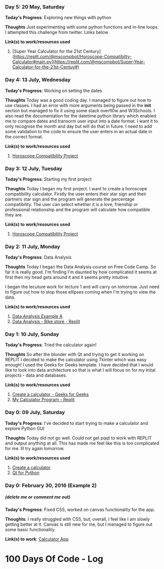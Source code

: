 ### Day 5: 20 May, Saturday

**Today's Progress**: Exploring new things with python

**Thoughts** Just experimenting with some python functions and in-line loops. I attempted this challenge from twitter. Links below 

**Link(s) to work/resources used**
1. [Super Year Calculator for the 21st Century](https://replit.com/@mscompbot/Horoscope-Compatibilty-Calculator#main.py](https://replit.com/@mscompbot/Super-Year-Calculator-for-the-21st-Centuy#)


### Day 4: 13 July, Wednesday

**Today's Progress**: Working on setting the dates

**Thoughts** Today was a good coding day. I managed to figure out how to use classes. I had an error with more arguments being passed in the __init__ section but managed to fix it using some stack overfl0w and W3Schools. I also read the documentation for the datetime python library which enabled me to compare dates and transorm user input into a date format. I want it to only recognise the month and day but will do that in future. I need to add some validation to the code to ensure the user enters in an actual date in the correct format. 

**Link(s) to work/resources used**
1. [Horoscope Compatibility Project](https://replit.com/@mscompbot/Horoscope-Compatibilty-Calculator#main.py)

### Day 3: 12 July, Tuesday

**Today's Progress**: Starting my first project

**Thoughts** Today I began my first project. I want to create a horoscope compatibility calculator. Firstly the user enters their star sign and their partners star sign and the program will generate the percentage compatibility. The user can select whether it is a love, frienship or professional relationship and the program will calculate how compatible they are.

**Link(s) to work/resources used**
1. [Horoscope Compatibility Project](https://replit.com/@mscompbot/Horoscope-Compatibilty-Calculator#main.py)


### Day 2: 11 July, Monday

**Today's Progress**: Data Analysis

**Thoughts** Today I began the Data Analysis course on Free Code Camp. So far it is really good. I'm finding I'm daunted by how complicated it seems at first then my head gets around it and it seems pretty intuitive. 

I began the lecuture work for lecture 1 and will carry on tomorrow. Just need to figure out how to stop those ellipses coming when I'm trying to view the data.

**Link(s) to work/resources used**
1. [Data Analysis Example A](https://www.freecodecamp.org/learn/data-analysis-with-python/data-analysis-with-python-course/data-analysis-example-a)
2. [Data Analysis - Bike store - Replit](https://replit.com/@mscompbot/Data-Analysis-Bike-Store#main.py)




### Day 1: 10 July, Sunday

**Today's Progress**: Tried the calculator again!

**Thoughts** So after the blunder with Qt and trying to get it working on REPLIT I decided to make the calculator using Tkinter which was easy enough! I used the Geeks for Geeks template. I have decided that I would like to look into data architecture so that is what I will focus on for my inital projects - data and databases.

**Link(s) to work/resources used**
1. [Create a calculator - Geeks for Geeks](https://www.geeksforgeeks.org/make-simple-calculator-using-python/)
2. [My Calculator Program - Replit](https://replit.com/@mscompbot/Calculator#main.py)

### Day 0: 09 July, Saturday

**Today's Progress**: I've decided to start trying to make a calculator and explore Python GUI

**Thoughts** Today did not go well. Could not get pqqt to work with REPLIT and output anything at all. This has made me feel like this is too complicated for me. Ill try again tomorrow.

**Link(s) to work/resources used**
1. [Create a calculator](https://realpython.com/python-pyqt-gui-calculator/#understanding-pyqt)
2. [Qt for Python](https://doc.qt.io/qtforpython/quickstart.html)


### Day 0: February 30, 2016 (Example 2)
##### (delete me or comment me out)

**Today's Progress**: Fixed CSS, worked on canvas functionality for the app.

**Thoughts**: I really struggled with CSS, but, overall, I feel like I am slowly getting better at it. Canvas is still new for me, but I managed to figure out some basic functionality.

**Link(s) to work**: [Calculator App](http://www.example.com)


# 100 Days Of Code - Log
<!--
### Day 0: February 30, 2016 (Example 1)
##### (delete me or comment me out)

**Today's Progress**: Fixed CSS, worked on canvas functionality for the app.

**Thoughts:** I really struggled with CSS, but, overall, I feel like I am slowly getting better at it. Canvas is still new for me, but I managed to figure out some basic functionality.

**Link to work:** [Calculator App](http://www.example.com)

-->

